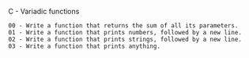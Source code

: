 C - Variadic functions

    00 - Write a function that returns the sum of all its parameters.
    01 - Write a function that prints numbers, followed by a new line.
    02 - Write a function that prints strings, followed by a new line.
    03 - Write a function that prints anything.
